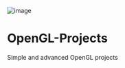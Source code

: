 ![image](https://user-images.githubusercontent.com/93782955/195196745-69b811a4-baf3-4969-a609-cbd3f9492723.png)

# OpenGL-Projects
Simple and advanced OpenGL projects
